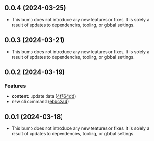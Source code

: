 ## 0.0.4 (2024-03-25)


- This bump does not introduce any new features or fixes. It is solely a result of updates to dependencies, tooling, or global settings.
## 0.0.3 (2024-03-21)


- This bump does not introduce any new features or fixes. It is solely a result of updates to dependencies, tooling, or global settings.
## 0.0.2 (2024-03-19)


### Features

* **content:** update data ([4f764dd](https://github.com/commercetools/cli/commit/4f764dddac28e287972531bb39122df7269a97bc))
* new cli command ([ebbc2a4](https://github.com/commercetools/cli/commit/ebbc2a416260ed556f56eafa02c1f95a74959ec0))


## 0.0.1 (2024-03-18)


- This bump does not introduce any new features or fixes. It is solely a result of updates to dependencies, tooling, or global settings.